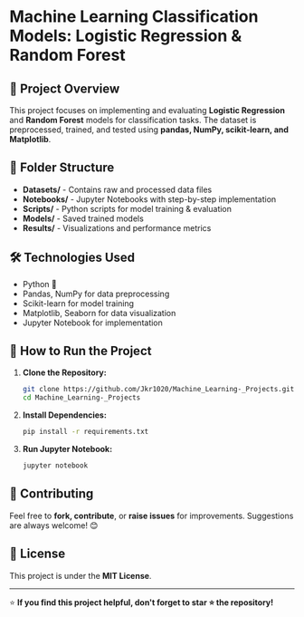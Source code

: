 # Machine Learning Classification Models: Logistic Regression & Random Forest

## 📌 Project Overview
This project focuses on implementing and evaluating **Logistic Regression** and **Random Forest** models for classification tasks. The dataset is preprocessed, trained, and tested using **pandas, NumPy, scikit-learn, and Matplotlib**.

## 📂 Folder Structure
- **Datasets/** - Contains raw and processed data files
- **Notebooks/** - Jupyter Notebooks with step-by-step implementation
- **Scripts/** - Python scripts for model training & evaluation
- **Models/** - Saved trained models
- **Results/** - Visualizations and performance metrics

## 🛠 Technologies Used
- Python 🐍
- Pandas, NumPy for data preprocessing
- Scikit-learn for model training
- Matplotlib, Seaborn for data visualization
- Jupyter Notebook for implementation

## 🚀 How to Run the Project
1. **Clone the Repository:**
   ```bash
   git clone https://github.com/Jkr1020/Machine_Learning-_Projects.git
   cd Machine_Learning-_Projects
   ```
2. **Install Dependencies:**
   ```bash
   pip install -r requirements.txt
   ```
3. **Run Jupyter Notebook:**
   ```bash
   jupyter notebook
   ```
   

## 🤝 Contributing
Feel free to **fork, contribute**, or **raise issues** for improvements. Suggestions are always welcome! 😊

## 📜 License
This project is under the **MIT License**.

---

⭐ **If you find this project helpful, don't forget to star ⭐ the repository!**

